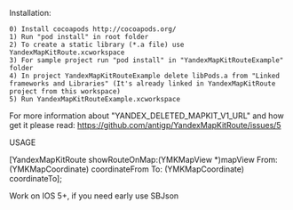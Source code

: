 Installation:

    0) Install cocoapods http://cocoapods.org/
    1) Run "pod install" in root folder
    2) To create a static library (*.a file) use YandexMapKitRoute.xcworkspace
    3) For sample project run "pod install" in "YandexMapKitRouteExample" folder
    4) In project YandexMapKitRouteExample delete libPods.a from "Linked frameworks and Libraries" (It's already linked in YandexMapKitRoute project from this workspace)
    5) Run YandexMapKitRouteExample.xcworkspace

For more information about "YANDEX_DELETED_MAPKIT_V1_URL" and how get it please read: https://github.com/antigp/YandexMapKitRoute/issues/5

USAGE

[YandexMapKitRoute showRouteOnMap:(YMKMapView *)mapView From:(YMKMapCoordinate) coordinateFrom To: (YMKMapCoordinate) coordinateTo];

Work on IOS 5+, if you need early use SBJson
